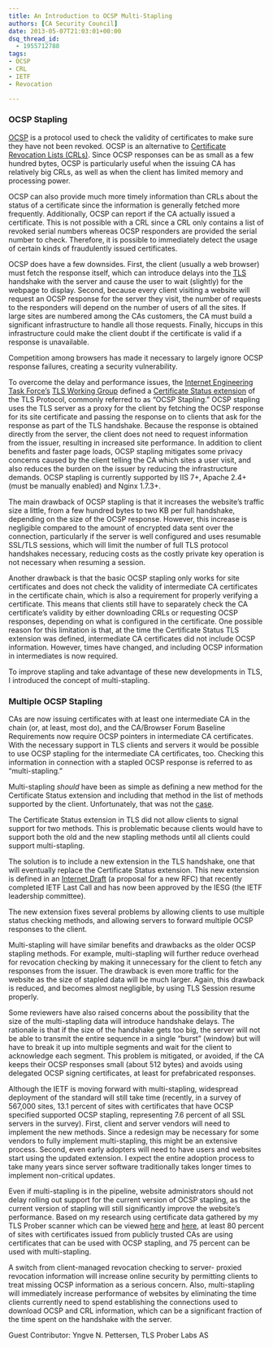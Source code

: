 ```yaml
---
title: An Introduction to OCSP Multi-Stapling
authors: [CA Security Council]
date: 2013-05-07T21:03:01+00:00
dsq_thread_id:
  - 1955712788
tags:
- OCSP
- CRL
- IETF
- Revocation

---
```

### OCSP Stapling

[OCSP](http://tools.ietf.org/html/rfc2560) is a protocol used to check the validity of certificates to make sure they have not been revoked. OCSP is an alternative to [Certificate Revocation Lists (CRLs)](http://tools.ietf.org/html/rfc5280#section-5). Since OCSP responses can be as small as a few hundred bytes, OCSP is particularly useful when the issuing CA has relatively big CRLs, as well as when the client has limited memory and processing power.

OCSP can also provide much more timely information than CRLs about the status of a certificate since the information is generally fetched more frequently. Additionally, OCSP can report if the CA actually issued a certificate. This is not possible with a CRL since a CRL only contains a list of revoked serial numbers whereas OCSP responders are provided the serial number to check. Therefore, it is possible to immediately detect the usage of certain kinds of fraudulently issued certificates.

OCSP does have a few downsides. First, the client (usually a web browser) must fetch the response itself, which can introduce delays into the [TLS](http://tools.ietf.org/html/rfc5246) handshake with the server and cause the user to wait (slightly) for the webpage to display. Second, because every client visiting a website will request an OCSP response for the server they visit, the number of requests to the responders will depend on the number of users of all the sites. If large sites are numbered among the CAs customers, the CA must build a significant infrastructure to handle all those requests. Finally, hiccups in this infrastructure could make the client doubt if the certificate is valid if a response is unavailable.

Competition among browsers has made it necessary to largely ignore OCSP response failures, creating a security vulnerability.

To overcome the delay and performance issues, the [Internet Engineering Task Force&#8217;s](http://www.ietf.org/) [TLS Working Group](http://datatracker.ietf.org/wg/tls/) defined a [Certificate Status extension](http://datatracker.ietf.org/wg/tls/) of the TLS Protocol, commonly referred to as &ldquo;OCSP Stapling.&rdquo; OCSP stapling uses the TLS server as a proxy for the client by fetching the OCSP response for its site certificate and passing the response on to clients that ask for the response as part of the TLS handshake. Because the response is obtained directly from the server, the client does not need to request information from the issuer, resulting in increased site performance. In addition to client benefits and faster page loads, OCSP stapling mitigates some privacy concerns caused by the client telling the CA which sites a user visit, and also reduces the burden on the issuer by reducing the infrastructure demands. OCSP stapling is currently supported by IIS 7+, Apache 2.4+ (must be manually enabled) and Nginx 1.7.3+.

The main drawback of OCSP stapling is that it increases the website&#8217;s traffic size a little, from a few hundred bytes to two KB per full handshake, depending on the size of the OCSP response. However, this increase is negligible compared to the amount of encrypted data sent over the connection, particularly if the server is well configured and uses resumable SSL/TLS sessions, which will limit the number of full TLS protocol handshakes necessary, reducing costs as the costly private key operation is not necessary when resuming a session.

Another drawback is that the basic OCSP stapling only works for site certificates and does not check the validity of intermediate CA certificates in the certificate chain, which is also a requirement for properly verifying a certificate. This means that clients still have to separately check the CA certificate&#8217;s validity by either downloading CRLs or requesting OCSP responses, depending on what is configured in the certificate. One possible reason for this limitation is that, at the time the Certificate Status TLS extension was defined, intermediate CA certificates did not include OCSP information. However, times have changed, and including OCSP information in intermediates is now required.

To improve stapling and take advantage of these new developments in TLS, I introduced the concept of multi-stapling.

### Multiple OCSP Stapling

CAs are now issuing certificates with at least one intermediate CA in the chain (or, at least, most do), and the CA/Browser Forum Baseline Requirements now require OCSP pointers in intermediate CA certificates. With the necessary support in TLS clients and servers it would be possible to use OCSP stapling for the intermediate CA certificates, too. Checking this information in connection with a stapled OCSP response is referred to as &ldquo;multi-stapling.&rdquo;

Multi-stapling _should_ have been as simple as defining a new method for the Certificate Status extension and including that method in the list of methods supported by the client. Unfortunately, that was not the [case](http://my.opera.com/yngve/blog/2009/10/16/extending-certificate-status-in-tls-extensions).

The Certificate Status extension in TLS did not allow clients to signal support for two methods. This is problematic because clients would have to support both the old and the new stapling methods until all clients could support multi-stapling.

The solution is to include a new extension in the TLS handshake, one that will eventually replace the Certificate Status extension. This new extension is defined in an [Internet Draft](http://datatracker.ietf.org/doc/draft-ietf-tls-multiple-cert-status-extension) (a proposal for a new RFC) that recently completed IETF Last Call and has now been approved by the IESG (the IETF leadership committee).

The new extension fixes several problems by allowing clients to use multiple status checking methods, and allowing servers to forward multiple OCSP responses to the client.

Multi-stapling will have similar benefits and drawbacks as the older OCSP stapling methods. For example, multi-stapling will further reduce overhead for revocation checking by making it unnecessary for the client to fetch any responses from the issuer. The drawback is even more traffic for the website as the size of stapled data will be much larger. Again, this drawback is reduced, and becomes almost negligible, by using TLS Session resume properly.

Some reviewers have also raised concerns about the possibility that the size of the multi-stapling data will introduce handshake delays. The rationale is that if the size of the handshake gets too big, the server will not be able to transmit the entire sequence in a single &ldquo;burst&rdquo; (window) but will have to break it up into multiple segments and wait for the client to acknowledge each segment. This problem is mitigated, or avoided, if the CA keeps their OCSP responses small (about 512 bytes) and avoids using delegated OCSP signing certificates, at least for prefabricated responses.

Although the IETF is moving forward with multi-stapling, widespread deployment of the standard will still take time (recently, in a survey of 567,000 sites, 13.1 percent of sites with certificates that have OCSP specified supported OCSP stapling, representing 7.6 percent of all SSL servers in the survey). First, client and server vendors will need to implement the new methods. Since a redesign may be necessary for some vendors to fully implement multi-stapling, this might be an extensive process. Second, even early adopters will need to have users and websites start using the updated extension. I expect the entire adoption process to take many years since server software traditionally takes longer times to implement non-critical updates.

Even if multi-stapling is in the pipeline, website administrators should not delay rolling out support for the current version of OCSP stapling, as the current version of stapling will still significantly improve the website&#8217;s performance. Based on my research using certificate data gathered by my TLS Prober scanner which can be viewed [here](http://my.opera.com/yngve/blog/index.dml/tag/TLS%20prober) and [here](http://my.opera.com/securitygroup/blog/index.dml/tag/TLS%20prober), at least 80 percent of sites with certificates issued from publicly trusted CAs are using certificates that can be used with OCSP stapling, and 75 percent can be used with multi-stapling.

A switch from client-managed revocation checking to server- proxied revocation information will increase online security by permitting clients to treat missing OCSP information as a serious concern. Also, multi-stapling will immediately increase performance of websites by eliminating the time clients currently need to spend establishing the connections used to download OCSP and CRL information, which can be a significant fraction of the time spent on the handshake with the server.

Guest Contributor: Yngve N. Pettersen, TLS Prober Labs AS